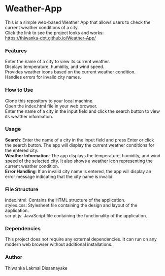# Weather-App
This is a simple web-based Weather App that allows users to check the current weather conditions of a city.<br>
Click the link to see the project looks and works:<br>
https://thiwanka-dot.github.io/Weather-App/

### Features
Enter the name of a city to view its current weather.<br>
Displays temperature, humidity, and wind speed.<br>
Provides weather icons based on the current weather condition.<br>
Handles errors for invalid city names.<br>

### How to Use
Clone this repository to your local machine.<br>
Open the index.html file in your web browser.<br>
Enter the name of a city in the input field and click the search button to view its weather information.<br>

### Usage
<strong>Search</strong>: Enter the name of a city in the input field and press Enter or click the search button. The app will display the current weather conditions for the entered city.<br>
<strong>Weather Information</strong>: The app displays the temperature, humidity, and wind speed of the selected city. It also shows a weather icon representing the current weather condition.<br>
<strong>Error Handling</strong>: If an invalid city name is entered, the app will display an error message indicating that the city name is invalid.<br>

### File Structure
index.html: Contains the HTML structure of the application.<br>
styles.css: Stylesheet file containing the design and layout of the application.<br>
script.js: JavaScript file containing the functionality of the application.<br>

### Dependencies
This project does not require any external dependencies. It can run on any modern web browser without additional installations.

### Author
Thiwanka Lakmal Dissanayake
